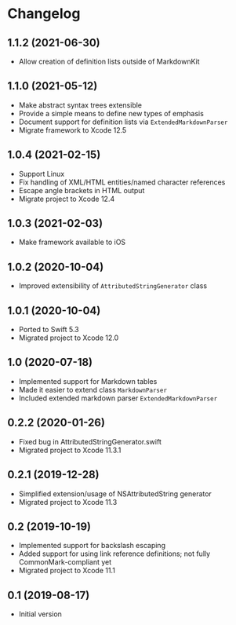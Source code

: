 # Changelog

## 1.1.2 (2021-06-30)
- Allow creation of definition lists outside of MarkdownKit

## 1.1.0 (2021-05-12)
- Make abstract syntax trees extensible
- Provide a simple means to define new types of emphasis
- Document support for definition lists via `ExtendedMarkdownParser`
- Migrate framework to Xcode 12.5

## 1.0.4 (2021-02-15)
- Support Linux
- Fix handling of XML/HTML entities/named character references
- Escape angle brackets in HTML output
- Migrate project to Xcode 12.4

## 1.0.3 (2021-02-03)
- Make framework available to iOS

## 1.0.2 (2020-10-04)
- Improved extensibility of `AttributedStringGenerator` class

## 1.0.1 (2020-10-04)
- Ported to Swift 5.3
- Migrated project to Xcode 12.0

## 1.0 (2020-07-18)
- Implemented support for Markdown tables
- Made it easier to extend class `MarkdownParser`
- Included extended markdown parser `ExtendedMarkdownParser`

## 0.2.2 (2020-01-26)
- Fixed bug in AttributedStringGenerator.swift
- Migrated project to Xcode 11.3.1

## 0.2.1 (2019-12-28)
- Simplified extension/usage of NSAttributedString generator
- Migrated project to Xcode 11.3

## 0.2 (2019-10-19)
- Implemented support for backslash escaping
- Added support for using link reference definitions; not fully CommonMark-compliant yet
- Migrated project to Xcode 11.1

## 0.1 (2019-08-17)
- Initial version
